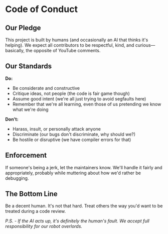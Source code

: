 # Code of Conduct

## Our Pledge

This project is built by humans (and occasionally an AI that thinks it's helping). We expect all contributors to be respectful, kind, and curious—basically, the opposite of YouTube comments.

## Our Standards

**Do:**
- Be considerate and constructive
- Critique ideas, not people (the code is fair game though)
- Assume good intent (we're all just trying to avoid segfaults here)
- Remember that we're all learning, even those of us pretending we know what we're doing

**Don't:**
- Harass, insult, or personally attack anyone
- Discriminate (our bugs don't discriminate, why should we?)
- Be hostile or disruptive (we have compiler errors for that)

## Enforcement

If someone's being a jerk, let the maintainers know. We'll handle it fairly and appropriately, probably while muttering about how we'd rather be debugging.

## The Bottom Line

Be a decent human. It's not that hard. Treat others the way you'd want to be treated during a code review.

*P.S. - If the AI acts up, it's definitely the human's fault. We accept full responsibility for our robot overlords.*

